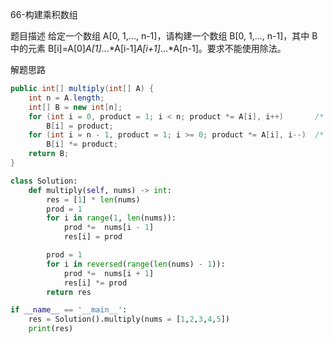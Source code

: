 66-构建乘积数组

题目描述
给定一个数组 A[0, 1,..., n-1]，请构建一个数组 B[0, 1,..., n-1]，其中 B 中的元素 B[i]=A[0]*A[1]*...*A[i-1]*A[i+1]*...*A[n-1]。要求不能使用除法。



解题思路
```java
public int[] multiply(int[] A) {
    int n = A.length;
    int[] B = new int[n];
    for (int i = 0, product = 1; i < n; product *= A[i], i++)       /* 从左往右累乘 */
        B[i] = product;
    for (int i = n - 1, product = 1; i >= 0; product *= A[i], i--)  /* 从右往左累乘 */
        B[i] *= product;
    return B;
}
```

```python
class Solution:
    def multiply(self, nums) -> int:
        res = [1] * len(nums)
        prod = 1
        for i in range(1, len(nums)):
            prod *=  nums[i - 1]
            res[i] = prod

        prod = 1
        for i in reversed(range(len(nums) - 1)):
            prod *=  nums[i + 1]
            res[i] *= prod
        return res

if __name__ == '__main__':
    res = Solution().multiply(nums = [1,2,3,4,5])
    print(res)
```
